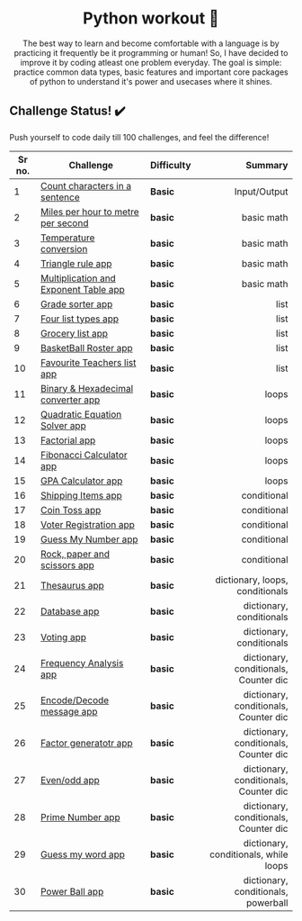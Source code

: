 
<h1 align="center">
  Python workout 💪
</h1>

<p align="center">
 The best way to learn and become comfortable with a language is by practicing it frequently be it programming or human!  
 So, I have decided to improve it by coding atleast one problem everyday.
 The goal is simple: practice common data types, basic features and important core packages of python to understand it's power and usecases where it shines. 
</p>


## Challenge Status! ✔️

Push yourself to code daily till 100 challenges, and feel the difference!

| Sr no. | Challenge | Difficulty | Summary
| ------------ | ---------- | ----- | -----------: |
| 1 | [Count characters in a sentence](challenge_1/main.py) | **Basic** |Input/Output|
| 2 | [Miles per hour to metre per second](challenge_2/main.py) | **basic** |basic math |
| 3 | [Temperature conversion](challenge_3/main.py) | **basic** |basic math |
| 4 | [Triangle rule app](challenge_4/main.py) | **basic** |basic math |
| 5 | [Multiplication and Exponent Table app](challenge_5/main.py) | **basic** |basic math |
| 6 | [Grade sorter app](challenge_6/main.py) | **basic** |list |
| 7 | [Four list types app](challenge_7/main.py) | **basic** |list |
| 8 | [Grocery list app](challenge_8/main.py) | **basic** |list |
| 9 | [BasketBall Roster app](challenge_9/main.py) | **basic** |list |
| 10 | [Favourite Teachers list app](challenge_10/main.py) | **basic** |list |
| 11 | [Binary & Hexadecimal converter app](challenge_11/main.py) | **basic** |loops |
| 12 | [Quadratic Equation Solver app](challenge_12/main.py) | **basic** |loops|
| 13 | [Factorial app](challenge_13/main.py) | **basic** |loops|
| 14 | [Fibonacci Calculator app](challenge_14/main.py) | **basic** |loops|
| 15 | [GPA Calculator app](challenge_15/main.py) | **basic** |loops|
| 16 | [Shipping Items app](challenge_16/main.py) | **basic** |conditional|
| 17 | [Coin Toss app](challenge_17/main.py) | **basic** |conditional|
| 18 | [Voter Registration app](challenge_18/main.py) | **basic** |conditional|
| 19 | [Guess My Number app](challenge_19/main.py) | **basic** |conditional|
| 20 | [Rock, paper and scissors app](challenge_20/main.py) | **basic** |conditional|
| 21 | [Thesaurus app](challenge_21/main.py) | **basic** |dictionary, loops, conditionals|
| 22 | [Database app](challenge_22/main.py) | **basic** |dictionary, conditionals|
| 23 | [Voting app](challenge_23/main.py) | **basic** |dictionary, conditionals|
| 24 | [Frequency Analysis app](challenge_24/main.py) | **basic** |dictionary, conditionals, Counter dic|
| 25 | [Encode/Decode message app](challenge_25/main.py) | **basic** |dictionary, conditionals, Counter dic|
| 26 | [Factor generatotr app](challenge_26/main.py) | **basic** |dictionary, conditionals, Counter dic|
| 27 | [Even/odd app](challenge_27/main.py) | **basic** |dictionary, conditionals, Counter dic|
| 28 | [Prime Number app](challenge_28/main.py) | **basic** |dictionary, conditionals, Counter dic|
| 29 | [Guess my word app](challenge_29/main.py) | **basic** |dictionary, conditionals, while loops|
| 30 | [Power Ball app](challenge_30/main.py) | **basic** |dictionary, conditionals, powerball|



